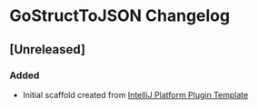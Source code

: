 <!-- Keep a Changelog guide -> https://keepachangelog.com -->

# GoStructToJSON Changelog

## [Unreleased]
### Added
- Initial scaffold created from [IntelliJ Platform Plugin Template](https://github.com/JetBrains/intellij-platform-plugin-template)
